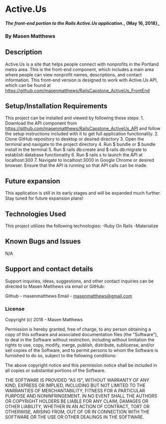 # Active.Us

#### _The front-end portion to the Rails Active.Us application._, {May 16, 2018}_

### By Masen Matthews

## Description
  Active.Us is a site that helps people connect with nonprofits in the Portland metro area. This is the front-end component, which includes a main area where people can view nonprofit names, descriptions, and contact information. This front-end version is designed to work with Active.Us API, which can be found at https://github.com/masenmatthews/RailsCapstone_ActiveUs_FrontEnd

## Setup/Installation Requirements
  This project can be installed and viewed by following these steps:
    1. Download the API component from https://github.com/masenmatthews/RailsCapstone_ActiveUs_API and follow the setup instructions included with it to get full application functionality.
    2. Clone GitHub repository to desktop or desired directory
    3. Open the terminal and navigate to the project directory
    4. Run $ bundle or $ bundle install in the terminal
    5. Run $ rails db:create and $ rails db:migrate to establish database functionality
    6. Run $ rails s to launch the API at localhost:300
    7. Navigate to localhost:3000 in Google Chrome or desired browser. Ensure that the API is running so that API calls can be made.

## Future expansion
  This application is still in its early stages and will be expanded much further. Stay tuned for future expansion plans!

## Technologies Used
  This project utilizes the following technologies:
    -Ruby On Rails
    -Materialize

## Known Bugs and Issues
  N/A

## Support and contact details

Support inquiries, ideas, suggestions, and other contact inquiries can be directed to Masen Matthews via email or GitHub:

Github - masenmatthews
Email - masenmatthews@gmail.com

### License

Copyright (c) 2018 - Masen Matthews

Permission is hereby granted, free of charge, to any person obtaining a copy of this software and associated documentation files (the "Software"), to deal in the Software without restriction, including without limitation the rights to use, copy, modify, merge, publish, distribute, sublicense, and/or sell copies of the Software, and to permit persons to whom the Software is furnished to do so, subject to the following conditions:

The above copyright notice and this permission notice shall be included in all copies or substantial portions of the Software.

THE SOFTWARE IS PROVIDED "AS IS", WITHOUT WARRANTY OF ANY KIND, EXPRESS OR IMPLIED, INCLUDING BUT NOT LIMITED TO THE WARRANTIES OF MERCHANTABILITY, FITNESS FOR A PARTICULAR PURPOSE AND NONINFRINGEMENT. IN NO EVENT SHALL THE AUTHORS OR COPYRIGHT HOLDERS BE LIABLE FOR ANY CLAIM, DAMAGES OR OTHER LIABILITY, WHETHER IN AN ACTION OF CONTRACT, TORT OR OTHERWISE, ARISING FROM, OUT OF OR IN CONNECTION WITH THE SOFTWARE OR THE USE OR OTHER DEALINGS IN THE SOFTWARE.
